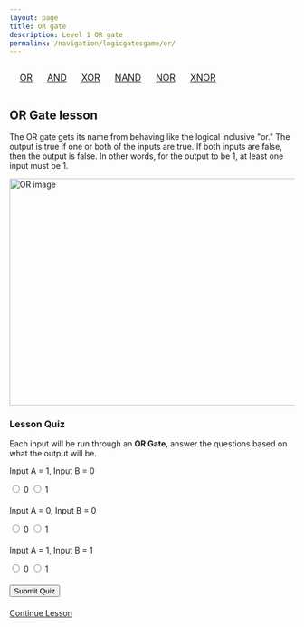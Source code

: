 ```yaml
---
layout: page
title: OR gate
description: Level 1 OR gate
permalink: /navigation/logicgatesgame/or/
---
```

<div>
  <table style="width: 100%; text-align: center; border-collapse: separate; border-spacing: 10px;">
       <tr>
         <td><a href="{{site.baseurl}}/navigation/logicgatesgame/or/" class="button">OR</a></td>
         <td><a href="{{site.baseurl}}/navigation/logicgatesgame/and/" class="button">AND</a></td>
         <td><a href="{{site.baseurl}}/navigation/logicgatesgame/xor/" class="button">XOR</a></td>
         <td><a href="{{site.baseurl}}/navigation/logicgatesgame/nand/" class="button">NAND</a></td>
         <td><a href="{{site.baseurl}}/navigation/logicgatesgame/nor/" class="button">NOR</a></td>
         <td><a href="{{site.baseurl}}/navigation/logicgatesgame/xnor/" class="button">XNOR</a></td>
        </tr>
   </table>
</div>

## OR Gate lesson
The OR gate gets its name from behaving like the logical inclusive "or." The output is true if one or both of the inputs are true. If both inputs are false, then the output is false. In other words, for the output to be 1, at least one input must be 1.

<div>
  <img src="https://www.techtarget.com/rms/onlineimages/diagram2-f.png" alt="OR image" style="width:600px;height:400px;"> 

<h3>Lesson Quiz</h3>
Each input will be run through an <b>OR Gate</b>, answer the questions based on what the output will be.
 
<form id="quiz1">
  <div class="question" c-answer="1">
    <p>Input A = 1, Input B = 0</p>
    <label>
      <input type="radio" name="q1" value="0"> 0
    </label>  
    <label>
      <input type="radio" name="q1" value="1"> 1
    </label>
  </div>
  <div class="question" c-answer="0">
      <p>Input A = 0, Input B = 0</p>
      <label>
        <input type="radio" name="q2" value="0"> 0
      </label>
      <label>
        <input type="radio" name="q2" value="1"> 1
      </label>
  </div>
  <div class="question" c-answer="1">
      <p>Input A = 1, Input B = 1</p>
      <label>
        <input type="radio" name="q3" value="0"> 0
      </label>
      <label>
        <input type="radio" name="q3" value="1"> 1
      </label>
  </div>

  <button type="submit">Submit Quiz</button>
</form>

<div id="results"></div>


<td><a href="{{site.baseurl}}/navigation/logicgatesgame/and/" class="button">Continue Lesson</a></td>

<html lang="en">


<head>
    <meta charset="UTF-8">
    <meta name="viewport" content="width=device-width, initial-scale=1.0">
    <style>
        .question {
            margin-bottom: 20px;
       }
        #results {
            margin-top: 20px;
            font-weight: bold;
        }
    </style>
</head>
<body> 

  <script>
        document.addEventListener("DOMContentLoaded", function() {
            const form = document.getElementById('quiz1');
            const resultsContainer = document.getElementById('results');

            form.addEventListener('submit', function(event) {
                event.preventDefault(); 
                let score = 0;
                const questions = form.querySelectorAll('.question'); 
                let resultsHTML = ""; 

                // Check the answers
                questions.forEach((question, index) => {
                    const correctAnswer = question.getAttribute('c-answer');
                    const selectedAnswer = question.querySelector(`input[name="q${index + 1}"]:checked`); 
                    if (selectedAnswer) {
                        const userAnswer = selectedAnswer.value;

                        // Question Results
                        if (userAnswer === correctAnswer) {
                            score++; 
                            resultsHTML += `<p class="correct">Question ${index + 1}: Correct</p>`;
                        } else {
                            resultsHTML += `<p class="incorrect">Question ${index + 1}: Incorrect</p>`;
                        }
                    } else {
                        resultsHTML += `<p class="incorrect">Question ${index + 1}: Please select an answer</p>`;
                    }
                });

                // Show Results
                resultsHTML += `<h2>Your score: ${score} out of ${questions.length}</h2>`;
                resultsContainer.innerHTML = resultsHTML; 
            });
        });
    </script>

</body>
</html>
